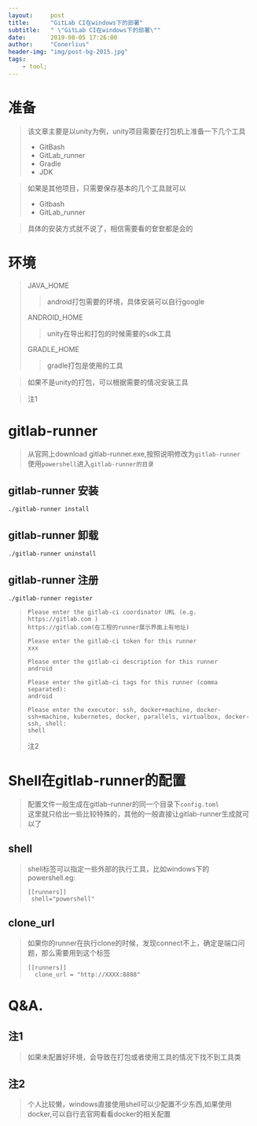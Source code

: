 ```yaml
---
layout:     post
title:      "GitLab CI在windows下的部署"
subtitle:   " \"GitLab CI在windows下的部署\""
date:       2019-08-05 17:26:00
author:     "Conerlius"
header-img: "img/post-bg-2015.jpg"
tags:
    - tool;
---
```


# 准备
> 该文章主要是以unity为例，unity项目需要在打包机上准备一下几个工具
> * GitBash
> * GitLab_runner
> * Gradle
> * JDK

> 如果是其他项目，只需要保存基本的几个工具就可以
> * Gitbash
> * GitLab_runner

> 具体的安装方式就不说了，相信需要看的奆奆都是会的

# 环境
> JAVA_HOME
>> android打包需要的环境，具体安装可以自行google
>
> ANDROID_HOME
>> unity在导出和打包的时候需要的sdk工具
>
> GRADLE_HOME
>> gradle打包是使用的工具

> 如果不是unity的打包，可以根据需要的情况安装工具

> 注1

# gitlab-runner
> 从官网上download gitlab-runner.exe,按照说明修改为`gitlab-runner`<br>
> 使用`powershell`进入`gitlab-runner的目录`
## gitlab-runner 安装
`./gitlab-runner install`
## gitlab-runner 卸载
`./gitlab-runner uninstall`
## gitlab-runner 注册
`./gitlab-runner register`
> ```
> Please enter the gitlab-ci coordinator URL (e.g. https://gitlab.com )
> https://gitlab.com(在工程的runner展示界面上有地址)
> ```
> ```
> Please enter the gitlab-ci token for this runner
> xxx
> ```
> ```
> Please enter the gitlab-ci description for this runner
> android
> ```
> ```
> Please enter the gitlab-ci tags for this runner (comma separated):
> android
> ```
> ```
> Please enter the executor: ssh, docker+machine, docker-ssh+machine, kubernetes, docker, parallels, virtualbox, docker-ssh, shell:
> shell
> ```
> 注2

# Shell在gitlab-runner的配置
> 配置文件一般生成在gitlab-runner的同一个目录下`config.toml`<br>
> 这里就只给出一些比较特殊的，其他的一般直接让gitlab-runner生成就可以了
## shell
> shell标签可以指定一些外部的执行工具，比如windows下的powershell.eg:
> ```
> [[runners]]
>  shell="powershell"
> ```
## clone_url
> 如果你的runner在执行clone的时候，发现connect不上，确定是端口问题，那么需要用到这个标签
> ```
> [[runners]]
>   clone_url = "http://XXXX:8888"
> ```
# Q&A.
## 注1
> 如果未配置好环境，会导致在打包或者使用工具的情况下找不到工具类
## 注2
> 个人比较懒，windows直接使用shell可以少配置不少东西,如果使用docker,可以自行去官网看看docker的相关配置